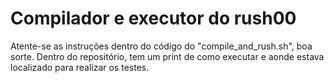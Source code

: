# Compilador e executor do rush00
Atente-se as instruções dentro do código do "compile_and_rush.sh", boa sorte.
Dentro do repositório, tem um print de como executar e aonde estava localizado para realizar os testes.

